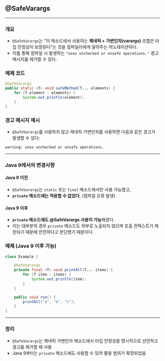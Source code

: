 ## @SafeVarargs

---

### 개요

* `@SafeVarargs`는 "이 메소드에서 사용하는 **제네릭 + 가변인자(varargs)** 조합은 타입 안정성이 보장된다"는 것을 컴파일러에게 알려주는 어노테이션이다.
* 이를 통해 컴파일 시 발생하는 `"uses unchecked or unsafe operations."` 경고 메시지를 제거할 수 있다.

### 예제 코드

```java
@SafeVarargs
public static <T> void safeMethod(T... elements) {
    for (T element : elements) {
        System.out.println(element);
    }
}
```

### 경고 메시지 예시

* `@SafeVarargs`를 사용하지 않고 제네릭 가변인자를 사용하면 다음과 같은 경고가 발생할 수 있다:

```
warning: uses unchecked or unsafe operations.
```

---

### Java 9에서의 변경사항

#### Java 9 이전

* `@SafeVarargs`는 `static` 또는 `final` 메소드에서만 사용 가능했고,
* **`private` 메소드에는 적용할 수 없었다.** (컴파일 오류 발생)

#### Java 9 이후

* **`private` 메소드에도 @SafeVarargs 사용이 가능**해졌다.
* 이는 대부분의 경우 `private` 메소드도 외부로 노출되지 않으며 호출 컨텍스트가 제한되기 때문에 안전하다고 판단했기 때문이다.

### 예제 (Java 9 이후 가능)

```java
class Example {

    @SafeVarargs
    private final <T> void printAll(T... items) {
        for (T item : items) {
            System.out.println(item);
        }
    }

    public void run() {
        printAll("a", "b", "c");
    }
}
```

---

### 정리

* `@SafeVarargs`는 제네릭 가변인자 메소드에서 타입 안정성을 명시적으로 선언하고 경고를 제거할 때 사용
* Java 9부터는 `private` 메소드에도 사용할 수 있어 활용 범위가 확장되었음
